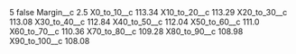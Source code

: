 <?xml version="1.0" encoding="UTF-8"?>
<CustomMetadata xmlns="http://soap.sforce.com/2006/04/metadata" xmlns:xsi="http://www.w3.org/2001/XMLSchema-instance" xmlns:xsd="http://www.w3.org/2001/XMLSchema">
    <label>5</label>
    <protected>false</protected>
    <values>
        <field>Margin__c</field>
        <value xsi:type="xsd:double">2.5</value>
    </values>
    <values>
        <field>X0_to_10__c</field>
        <value xsi:type="xsd:double">113.34</value>
    </values>
    <values>
        <field>X10_to_20__c</field>
        <value xsi:type="xsd:double">113.29</value>
    </values>
    <values>
        <field>X20_to_30__c</field>
        <value xsi:type="xsd:double">113.08</value>
    </values>
    <values>
        <field>X30_to_40__c</field>
        <value xsi:type="xsd:double">112.84</value>
    </values>
    <values>
        <field>X40_to_50__c</field>
        <value xsi:type="xsd:double">112.04</value>
    </values>
    <values>
        <field>X50_to_60__c</field>
        <value xsi:type="xsd:double">111.0</value>
    </values>
    <values>
        <field>X60_to_70__c</field>
        <value xsi:type="xsd:double">110.36</value>
    </values>
    <values>
        <field>X70_to_80__c</field>
        <value xsi:type="xsd:double">109.28</value>
    </values>
    <values>
        <field>X80_to_90__c</field>
        <value xsi:type="xsd:double">108.98</value>
    </values>
    <values>
        <field>X90_to_100__c</field>
        <value xsi:type="xsd:double">108.08</value>
    </values>
</CustomMetadata>
